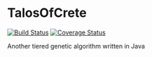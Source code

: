 TalosOfCrete
============

[![Build Status](https://travis-ci.org/NKYB/TalosOfCrete.png?branch=master)](https://travis-ci.org/NKYB/TalosOfCrete)
[![Coverage Status](https://coveralls.io/repos/NKYB/TalosOfCrete/badge.png)](https://coveralls.io/r/NKYB/TalosOfCrete)

Another tiered genetic algorithm written in Java


